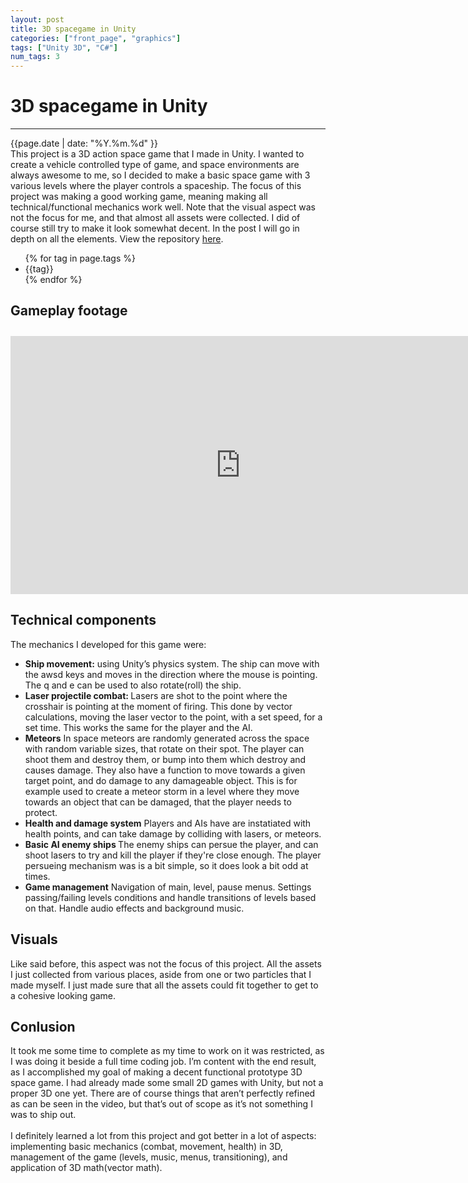 ```yaml
---
layout: post
title: 3D spacegame in Unity
categories: ["front_page", "graphics"]
tags: ["Unity 3D", "C#"]
num_tags: 3
---
```

# 3D spacegame in Unity
---
<div class="post-date">
    <span>{{page.date | date: "%Y.%m.%d" }}</span>
</div>
<div class="intro">
This project is a 3D action space game that I made in Unity. I wanted to create a vehicle controlled type of game, and space environments are always awesome to me, so I decided to make a basic space game with 3 various levels where the player controls a spaceship. The focus of this project was making a good working game, meaning making all technical/functional mechanics work well. Note that the visual aspect was not the focus for me, and that almost all assets were collected. I did of course still try to make it look somewhat decent. In the post I will go in depth on all the elements. View the repository <a href="https://github.com/satrya070/SimpleSpaceGame" target="_blank">here</a>.
</div>

<ul class="tags">
    {% for tag in page.tags %}
        <li>{{tag}}</li>
    {% endfor %}
</ul>


## Gameplay footage
<iframe width="736" height="413" src="https://www.youtube.com/embed/PqNvRW4-uo8?si=c1sY6AmwarQkq6Zz" title="YouTube video player" frameborder="0" allow="accelerometer; autoplay; clipboard-write; encrypted-media; gyroscope; picture-in-picture; web-share" referrerpolicy="strict-origin-when-cross-origin" allowfullscreen style="padding-top:10px"></iframe>

## Technical components
The mechanics I developed for this game were:
<ul>
    <li>
        <b>Ship movement:</b>
            using Unity’s physics system. The ship can move with the awsd keys and moves in the direction where the mouse is pointing. The q and e can be used to also rotate(roll) the ship.
        </li>
    <li>
        <b>Laser projectile combat: </b>
        Lasers are shot to the point where the crosshair is pointing at the moment of firing. This done by vector calculations, moving the laser vector to the point, with a set speed, for a set time. This works the same for the player and the AI.
    </li>
    <li>
        <b>Meteors</b>
        In space meteors are randomly generated across the space with random variable sizes, that rotate on their spot. The player can shoot them and destroy them, or bump into them which destroy and causes damage. They also have a function to move towards a given target point, and do damage to any damageable object. This is for example used to create a meteor storm in a level where they move towards an object that can be damaged, that the player needs to protect.
    </li>
    <li>
        <b>Health and damage system</b>
        Players and AIs have are instatiated with health points, and can take damage by colliding with lasers, or meteors.
    </li>
    <li>
        <b>Basic AI enemy ships </b>
        The enemy ships can persue the player, and can shoot lasers to try and kill the player if they're close enough. The player persueing mechanism was is a bit simple, so it does look a bit odd at times.
    </li>
    <li>
        <b>Game management</b>
        Navigation of main, level, pause menus. Settings passing/failing levels conditions and handle transitions of levels based on that. Handle audio effects and background music.
    </li>
</ul>


## Visuals
Like said before, this aspect was not the focus of this project. All the assets I just collected from various places, aside from one or two particles that I made myself. I just made sure that all the assets could fit together to get to a cohesive looking game.


## Conlusion
It took me some time to complete as my time to work on it was restricted, as I was doing it beside a full time coding job. I’m content with the end result, as I accomplished my goal of making a decent functional prototype 3D space game. I had already made some small 2D games with Unity, but not a proper 3D one yet. There are of course things that aren’t perfectly refined as can be seen in the video, but that’s out of scope as it’s not something I was to ship out. <br/><br/>
I definitely learned a lot from this project and got better in a lot of aspects: implementing basic mechanics (combat, movement, health) in 3D, management of the game (levels, music, menus, transitioning), and application of 3D math(vector math).


